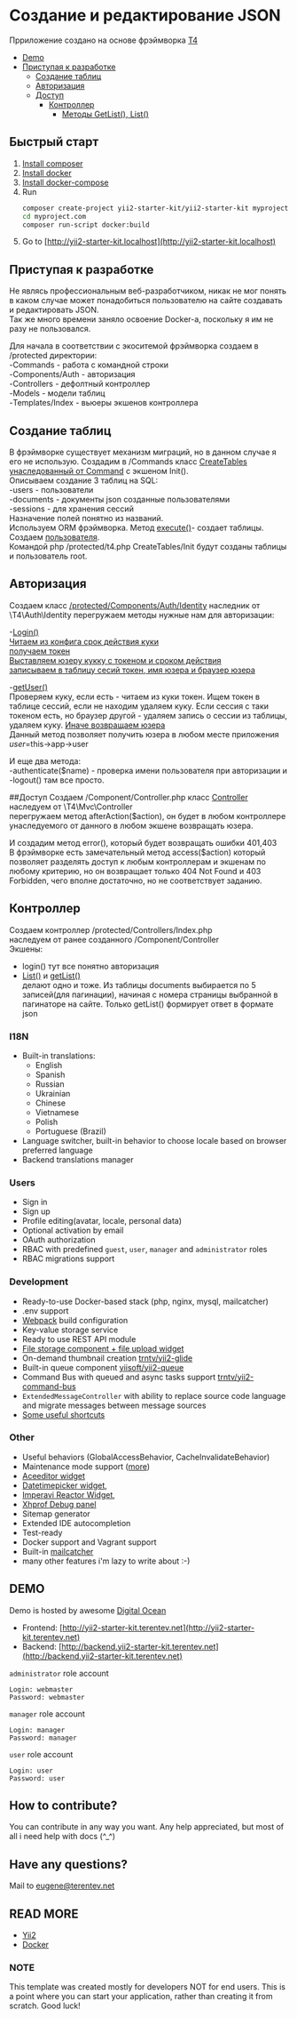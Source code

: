 # Создание и редактирование JSON

<!-- BADGES/ -->
Прриложение создано на основе фрэймворка 
[T4](https://github.com/pr-of-it/t4)

- [Demo](#demo)
- [Приступая к разработке](#Приступая-к-разработке)
  - [Создание таблиц](#Создание-таблиц)
  - [Авторизация](#Авторизация)
  - [Доступ](#Доступ)
    - [Контроллер](#Контроллер)
      - [Методы GetList(), List()](#методы-GetList(),-List())
      

## Быстрый старт
1. [Install composer](https://getcomposer.org)
2. [Install docker](https://docs.docker.com/install/)
3. [Install docker-compose](https://docs.docker.com/compose/install/)
4. Run 
    ```bash
    composer create-project yii2-starter-kit/yii2-starter-kit myproject.com --ignore-platform-reqs
    cd myproject.com
    composer run-script docker:build
    ```
5. Go to [http://yii2-starter-kit.localhost](http://yii2-starter-kit.localhost)

## Приступая к разработке
 Не являсь профессиональным веб-разработчиком, никак не мог понять в каком случае
 может понадобиться пользователю на сайте создавать и редактировать
 JSON.  
 Так же много времени заняло освоение Docker-a, поскольку 
 я им не разу не пользовался.  
 
 Для начала в соответствии с экоситемой фрэймворка создаем в 
 /protected директории:  
  -Commands - работа с командной строки  
  -Components/Auth - авторизация  
  -Controllers - дефолтный контроллер  
  -Models - модели таблиц  
  -Templates/Index - вьюеры экшенов контроллера  
 
## Создание таблиц
 
 В фрэймворке существует механизм миграций, но в данном случае я его не использую.
 Создадим в /Commands класс [CreateTables унаследованный от Command](https://github.com/gembux2012/jsondoc/blob/master/protected/Commands/CreateTables.php#L10)
 c экшеном Init().  
 Описываем создание 3 таблиц на SQL:  
  -users - пользователи  
  -documents - документы json созданные пользователями  
  -sessions - для хранения сессий  
  Назначение полей понятно из названий.    
  Используем ORM фрэймворка.
  Метод [execute()](https://github.com/gembux2012/jsondoc/blob/master/protected/Commands/CreateTables.php#L37)- создает таблицы.  
  Создаем [пользователя](https://github.com/gembux2012/jsondoc/blob/master/protected/Commands/CreateTables.php#L41).  
  Командой php /protected/t4.php CreateTables/Init будут созданы таблицы и пользователь
  root.
  
## Авторизация

Создаем класс [/protected/Components/Auth/Identity](https://github.com/gembux2012/jsondoc/blob/master/protected/Components/Auth/Identity.php#L12) наследник
от \T4\Auth\Identity
перегружаем методы нужные нам для авторизации:
  
 -[Login()](https://github.com/gembux2012/jsondoc/blob/master/protected/Components/Auth/Identity.php#L60)    
[Читаем из конфига срок действия куки](https://github.com/gembux2012/jsondoc/blob/master/protected/Components/Auth/Identity.php#L82)  
[получаем токен](https://github.com/gembux2012/jsondoc/blob/master/protected/Components/Auth/Identity.php#L83)  
[Выставляем юзеру кукку с токеном и сроком действия](https://github.com/gembux2012/jsondoc/blob/master/protected/Components/Auth/Identity.php#L82)  
[записываем в таблицу сесий токен, имя юзера и браузер юзера](https://github.com/gembux2012/jsondoc/blob/master/protected/Components/Auth/Identity.php#L70)  

-[getUser()]()  
Проверяем куку, если есть - читаем из куки токен. Ищем токен в таблице сессий, если
не находим удаляем куку. Если сессия с таки токеном есть, но браузер другой - 
удаляем запись о сессии из таблицы, удаляем куку.
[Иначе возвращаем юзера](https://github.com/gembux2012/jsondoc/blob/master/protected/Components/Auth/Identity.php#L56)  
Данный метод позволяет получить юзера в любом месте приложения $user=$this->app->user
  
И еще два метода:  
  -authenticate($name) - проверка имени пользователя при авторизации  и
  -logout() там все просто.
  
##Доступ
Создаем /Component/Controller.php класс [Controller](https://github.com/gembux2012/jsondoc/blob/master/protected/Components/Controller.php#L8)
наследуем от \T4\Mvc\Controller  
перегружаем метод afterAction($action), он будет в любом контроллере 
унаследуемого от данного в любом экшене возвращать юзера.  

И создадим метод error(), который будет возвращать ошибки 401,403  
В фрэймворке есть замечательный метод access($action)
который позволяет разделять доступ к любым контроллерам и экшенам по любому критерию,
но он возвращает только 404 Not Found и 403 Forbidden, чего
вполне достаточно, но не соответствует заданию.

## Контроллер

Создаем контроллер /protected/Controllers/Index.php  
наследуем от ранее созданного /Component/Controller  
Экшены:  
  - login() тут все понятно авторизация  
  - [List()](https://github.com/gembux2012/jsondoc/blob/master/protected/Controllers/Index.php#L24) и [getList()](https://github.com/gembux2012/jsondoc/blob/master/protected/Controllers/Index.php#L35)  
  делают одно и тоже. Из таблицы documents выбирается
   по 5 записей(для пагинации), начиная с номера страницы выбранной в пагинаторе
   на сайте. Только getList() формирует ответ в формате json   
  


  


   
  


  
  
  
  
  
  
### I18N
- Built-in translations:
    - English
    - Spanish
    - Russian
    - Ukrainian
    - Chinese
    - Vietnamese
    - Polish
    - Portuguese (Brazil)
- Language switcher, built-in behavior to choose locale based on browser preferred language
- Backend translations manager

### Users
- Sign in
- Sign up
- Profile editing(avatar, locale, personal data)
- Optional activation by email
- OAuth authorization
- RBAC with predefined `guest`, `user`, `manager` and `administrator` roles
- RBAC migrations support

### Development
- Ready-to-use Docker-based stack (php, nginx, mysql, mailcatcher)
- .env support
- [Webpack](https://webpack.js.org/) build configuration
- Key-value storage service
- Ready to use REST API module
- [File storage component + file upload widget](https://github.com/trntv/yii2-file-kit)
- On-demand thumbnail creation [trntv/yii2-glide](https://github.com/trntv/yii2-glide)
- Built-in queue component [yiisoft/yii2-queue](https://github.com/yiisoft/yii2-queue)
- Command Bus with queued and async tasks support [trntv/yii2-command-bus](https://github.com/trntv/yii2-command-bus)
- `ExtendedMessageController` with ability to replace source code language and migrate messages between message sources
- [Some useful shortcuts](https://github.com/yii2-starter-kit/yii2-starter-kit/blob/master/common/helpers.php)

### Other
- Useful behaviors (GlobalAccessBehavior, CacheInvalidateBehavior)
- Maintenance mode support ([more](#maintenance-mode))
- [Aceeditor widget](https://github.com/trntv/yii2-aceeditor)
- [Datetimepicker widget](https://github.com/trntv/yii2-bootstrap-datetimepicker), 
- [Imperavi Reactor Widget](https://github.com/asofter/yii2-imperavi-redactor), 
- [Xhprof Debug panel](https://github.com/trntv/yii2-debug-xhprof)
- Sitemap generator
- Extended IDE autocompletion
- Test-ready
- Docker support and Vagrant support
- Built-in [mailcatcher](http://mailcatcher.me/)
- many other features i'm lazy to write about :-)

## DEMO
Demo is hosted by awesome [Digital Ocean](https://m.do.co/c/d7f000191ea8)
- Frontend: [http://yii2-starter-kit.terentev.net](http://yii2-starter-kit.terentev.net)
- Backend: [http://backend.yii2-starter-kit.terentev.net](http://backend.yii2-starter-kit.terentev.net)

`administrator` role account
```
Login: webmaster
Password: webmaster
```

`manager` role account
```
Login: manager
Password: manager
```

`user` role account
```
Login: user
Password: user
```

## How to contribute?
You can contribute in any way you want. Any help appreciated, but most of all i need help with docs (^_^)

## Have any questions?
Mail to [eugene@terentev.net](mailto:eugene@terentev.net)

## READ MORE
- [Yii2](https://github.com/yiisoft/yii2/tree/master/docs)
- [Docker](https://docs.docker.com/get-started/)


### NOTE
This template was created mostly for developers NOT for end users.
This is a point where you can start your application, rather than creating it from scratch.
Good luck!

